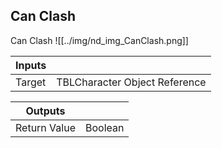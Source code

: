 ## Can Clash
Can Clash
![[../img/nd_img_CanClash.png]]

|Inputs||
|--|--|
| Target | TBLCharacter Object Reference |

|Outputs||
|--|--|
| Return Value | Boolean |
